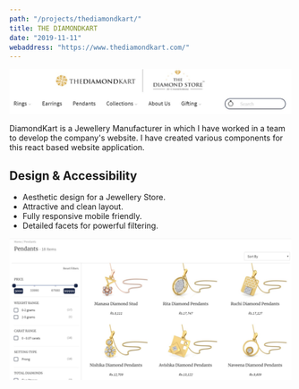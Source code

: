 ```yaml
---
path: "/projects/thediamondkart/"
title: THE DIAMONDKART
date: "2019-11-11"
webaddress: "https://www.thediamondkart.com/"
---
```


![The Diamondkart Website](./dkmenu.jpg)

DiamondKart is a Jewellery Manufacturer in which I have worked in a team to develop the company's website. I have created various components for this react based website application.

## Design & Accessibility

- Aesthetic design for a Jewellery Store.
- Attractive and clean layout.
- Fully responsive mobile friendly.
- Detailed facets for powerful filtering.

![The Diamondkart Category Page](./dkcategory.jpg)

